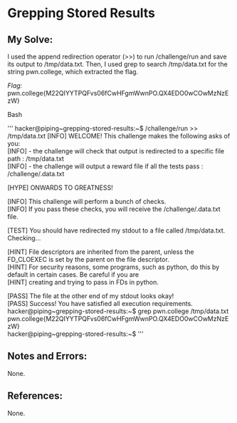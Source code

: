 # Grepping Stored Results

## My Solve:
I used the append redirection operator (>>) to run /challenge/run and save its output to /tmp/data.txt. 
Then, I used grep to search /tmp/data.txt for the string pwn.college, which extracted the flag.

*Flag:* pwn.college{M22QIYYTPQFvs06fCwHFgmWwnPO.QX4EDO0wCOwMzNzEzW}

Bash

''' hacker@piping\~grepping-stored-results:~$ /challenge/run >> /tmp/data.txt
[INFO] WELCOME! This challenge makes the following asks of you:               
[INFO] - the challenge will check that output is redirected to a specific file path : /tmp/data.txt        
[INFO] - the challenge will output a reward file if all the tests pass : /challenge/.data.txt        
  
[HYPE] ONWARDS TO GREATNESS!       

[INFO] This challenge will perform a bunch of checks.          
[INFO] If you pass these checks, you will receive the /challenge/.data.txt file.       

[TEST] You should have redirected my stdout to a file called /tmp/data.txt. Checking...         

[HINT] File descriptors are inherited from the parent, unless the FD_CLOEXEC is set by the parent on the file descriptor.        
[HINT] For security reasons, some programs, such as python, do this by default in certain cases. Be careful if you are       
[HINT] creating and trying to pass in FDs in python.            

[PASS] The file at the other end of my stdout looks okay!            
[PASS] Success! You have satisfied all execution requirements.             
hacker@piping\~grepping-stored-results:~$ grep pwn.college /tmp/data.txt         
pwn.college{M22QIYYTPQFvs06fCwHFgmWwnPO.QX4EDO0wCOwMzNzEzW}         
hacker@piping\~grepping-stored-results:~$ '''       

## Notes and Errors:
None.

## References:
None.
